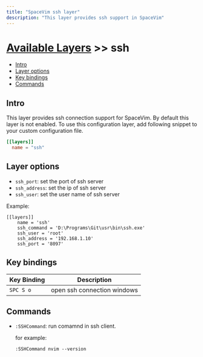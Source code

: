 ```yaml
---
title: "SpaceVim ssh layer"
description: "This layer provides ssh support in SpaceVim"
---
```


# [Available Layers](../) >> ssh

<!-- vim-markdown-toc GFM -->

- [Intro](#intro)
- [Layer options](#layer-options)
- [Key bindings](#key-bindings)
- [Commands](#commands)

<!-- vim-markdown-toc -->

## Intro

This layer provides ssh connection support for SpaceVim.
By default this layer is not enabled.
To use this configuration layer, add following snippet to your custom configuration file.

```toml
[[layers]]
  name = "ssh"
```

## Layer options

- `ssh_port`: set the port of ssh server
- `ssh_address`: set the ip of ssh server
- `ssh_user`: set the user name of ssh server

Example:

```
[[layers]]
    name = 'ssh'
    ssh_command = 'D:\Programs\Git\usr\bin\ssh.exe'
    ssh_user = 'root'
    ssh_address = '192.168.1.10'
    ssh_port = '8097'
```

## Key bindings

| Key Binding | Description                 |
| ----------- | --------------------------- |
| `SPC S o`   | open ssh connection windows |

## Commands

- `:SSHCommand`: run comamnd in ssh client.

   for example:
   ```
   :SSHCommand nvim --version
   ```
